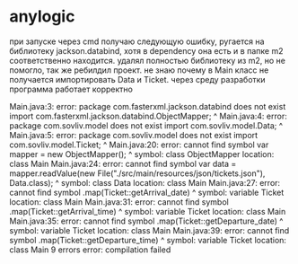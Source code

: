 # anylogic

при запуске через cmd получаю следующую ошибку, ругается на библиотеку jackson.databind, хотя в dependency она есть и в папке m2 соответственно находится.
удалял полностью библиотеку из m2, но не помогло, так же ребилдил проект.
не знаю почему в Main класс не получается импортировать Data и Ticket.
через среду разработки программа работает корректно

Main.java:3: error: package com.fasterxml.jackson.databind does not exist
import com.fasterxml.jackson.databind.ObjectMapper;
                                     ^
Main.java:4: error: package com.sovliv.model does not exist
import com.sovliv.model.Data;
                       ^
Main.java:5: error: package com.sovliv.model does not exist
import com.sovliv.model.Ticket;
                       ^
Main.java:20: error: cannot find symbol
        var mapper = new ObjectMapper();
                         ^
  symbol:   class ObjectMapper
  location: class Main
Main.java:24: error: cannot find symbol
            var data = mapper.readValue(new File("./src/main/resources/json/tickets.json"), Data.class);
                                                                                            ^
  symbol:   class Data
  location: class Main
Main.java:27: error: cannot find symbol
                    .map(Ticket::getArrival_date)
                         ^
  symbol:   variable Ticket
  location: class Main
Main.java:31: error: cannot find symbol
                    .map(Ticket::getArrival_time)
                         ^
  symbol:   variable Ticket
  location: class Main
Main.java:35: error: cannot find symbol
                    .map(Ticket::getDeparture_date)
                         ^
  symbol:   variable Ticket
  location: class Main
Main.java:39: error: cannot find symbol
                    .map(Ticket::getDeparture_time)
                         ^
  symbol:   variable Ticket
  location: class Main
9 errors
error: compilation failed
